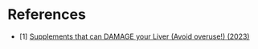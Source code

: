 # References
- [1] [Supplements that can DAMAGE your Liver (Avoid overuse!) (2023)](https://www.youtube.com/watch?v=sD1hApBn2SQ)
